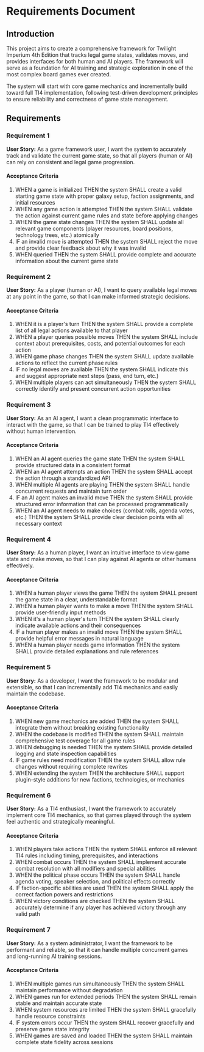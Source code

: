 # Requirements Document

## Introduction

This project aims to create a comprehensive framework for Twilight Imperium 4th Edition that tracks legal game states, validates moves, and provides interfaces for both human and AI players. The framework will serve as a foundation for AI training and strategic exploration in one of the most complex board games ever created.

The system will start with core game mechanics and incrementally build toward full TI4 implementation, following test-driven development principles to ensure reliability and correctness of game state management.

## Requirements

### Requirement 1

**User Story:** As a game framework user, I want the system to accurately track and validate the current game state, so that all players (human or AI) can rely on consistent and legal game progression.

#### Acceptance Criteria

1. WHEN a game is initialized THEN the system SHALL create a valid starting game state with proper galaxy setup, faction assignments, and initial resources
2. WHEN any game action is attempted THEN the system SHALL validate the action against current game rules and state before applying changes
3. WHEN the game state changes THEN the system SHALL update all relevant game components (player resources, board positions, technology trees, etc.) atomically
4. IF an invalid move is attempted THEN the system SHALL reject the move and provide clear feedback about why it was invalid
5. WHEN queried THEN the system SHALL provide complete and accurate information about the current game state

### Requirement 2

**User Story:** As a player (human or AI), I want to query available legal moves at any point in the game, so that I can make informed strategic decisions.

#### Acceptance Criteria

1. WHEN it is a player's turn THEN the system SHALL provide a complete list of all legal actions available to that player
2. WHEN a player queries possible moves THEN the system SHALL include context about prerequisites, costs, and potential outcomes for each action
3. WHEN game phase changes THEN the system SHALL update available actions to reflect the current phase rules
4. IF no legal moves are available THEN the system SHALL indicate this and suggest appropriate next steps (pass, end turn, etc.)
5. WHEN multiple players can act simultaneously THEN the system SHALL correctly identify and present concurrent action opportunities

### Requirement 3

**User Story:** As an AI agent, I want a clean programmatic interface to interact with the game, so that I can be trained to play TI4 effectively without human intervention.

#### Acceptance Criteria

1. WHEN an AI agent queries the game state THEN the system SHALL provide structured data in a consistent format
2. WHEN an AI agent attempts an action THEN the system SHALL accept the action through a standardized API
3. WHEN multiple AI agents are playing THEN the system SHALL handle concurrent requests and maintain turn order
4. IF an AI agent makes an invalid move THEN the system SHALL provide structured error information that can be processed programmatically
5. WHEN an AI agent needs to make choices (combat rolls, agenda votes, etc.) THEN the system SHALL provide clear decision points with all necessary context

### Requirement 4

**User Story:** As a human player, I want an intuitive interface to view game state and make moves, so that I can play against AI agents or other humans effectively.

#### Acceptance Criteria

1. WHEN a human player views the game THEN the system SHALL present the game state in a clear, understandable format
2. WHEN a human player wants to make a move THEN the system SHALL provide user-friendly input methods
3. WHEN it's a human player's turn THEN the system SHALL clearly indicate available actions and their consequences
4. IF a human player makes an invalid move THEN the system SHALL provide helpful error messages in natural language
5. WHEN a human player needs game information THEN the system SHALL provide detailed explanations and rule references

### Requirement 5

**User Story:** As a developer, I want the framework to be modular and extensible, so that I can incrementally add TI4 mechanics and easily maintain the codebase.

#### Acceptance Criteria

1. WHEN new game mechanics are added THEN the system SHALL integrate them without breaking existing functionality
2. WHEN the codebase is modified THEN the system SHALL maintain comprehensive test coverage for all game rules
3. WHEN debugging is needed THEN the system SHALL provide detailed logging and state inspection capabilities
4. IF game rules need modification THEN the system SHALL allow rule changes without requiring complete rewrites
5. WHEN extending the system THEN the architecture SHALL support plugin-style additions for new factions, technologies, or mechanics

### Requirement 6

**User Story:** As a TI4 enthusiast, I want the framework to accurately implement core TI4 mechanics, so that games played through the system feel authentic and strategically meaningful.

#### Acceptance Criteria

1. WHEN players take actions THEN the system SHALL enforce all relevant TI4 rules including timing, prerequisites, and interactions
2. WHEN combat occurs THEN the system SHALL implement accurate combat resolution with all modifiers and special abilities
3. WHEN the political phase occurs THEN the system SHALL handle agenda voting, speaker selection, and political effects correctly
4. IF faction-specific abilities are used THEN the system SHALL apply the correct faction powers and restrictions
5. WHEN victory conditions are checked THEN the system SHALL accurately determine if any player has achieved victory through any valid path

### Requirement 7

**User Story:** As a system administrator, I want the framework to be performant and reliable, so that it can handle multiple concurrent games and long-running AI training sessions.

#### Acceptance Criteria

1. WHEN multiple games run simultaneously THEN the system SHALL maintain performance without degradation
2. WHEN games run for extended periods THEN the system SHALL remain stable and maintain accurate state
3. WHEN system resources are limited THEN the system SHALL gracefully handle resource constraints
4. IF system errors occur THEN the system SHALL recover gracefully and preserve game state integrity
5. WHEN games are saved and loaded THEN the system SHALL maintain complete state fidelity across sessions